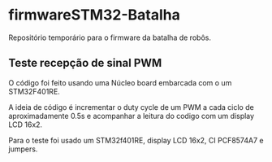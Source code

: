# firmwareSTM32-Batalha
Repositório temporário para o firmware da batalha de robôs.

## Teste recepção de sinal PWM

O código foi feito usando uma Núcleo board embarcada com o um 
STM32F401RE.

A ideia de código é incrementar o duty cycle de um PWM a cada ciclo de 
aproximadamente 0.5s e acompanhar a leitura do codigo com um display LCD 
16x2. 

Para o teste foi usado um STM32f401RE, display LCD 16x2, CI PCF8574A7 e 
jumpers. 
